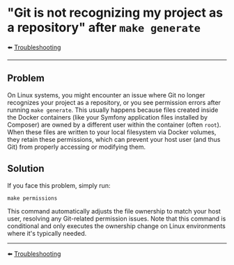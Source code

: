 # "Git is not recognizing my project as a repository" after `make generate`

⬅️ [Troubleshooting](../troubleshooting.md)

---

## Problem

On Linux systems, you might encounter an issue where Git no longer recognizes your project as a repository, or you see permission errors after running `make generate`. This usually happens because files created inside the Docker containers (like your Symfony application files installed by Composer) are owned by a different user within the container (often `root`). When these files are written to your local filesystem via Docker volumes, they retain these permissions, which can prevent your host user (and thus Git) from properly accessing or modifying them.

## Solution

If you face this problem, simply run:

```shell
make permissions
```

This command automatically adjusts the file ownership to match your host user, resolving any Git-related permission issues. Note that this command is conditional and only executes the ownership change on Linux environments where it's typically needed.

---

⬅️ [Troubleshooting](../troubleshooting.md)
